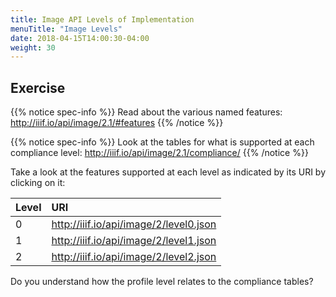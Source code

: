 ```yaml
---
title: Image API Levels of Implementation
menuTitle: "Image Levels"
date: 2018-04-15T14:00:30-04:00
weight: 30
---
```


<!-- #backlog:650 write section on levels of implementation -->

## Exercise

{{% notice spec-info %}}
Read about the various named features: http://iiif.io/api/image/2.1/#features
{{% /notice %}}

{{% notice spec-info %}}
Look at the tables for what is supported at each compliance level:
http://iiif.io/api/image/2.1/compliance/
{{% /notice %}}

Take a look at the features supported at each level as indicated by its URI by clicking on it:

| Level | URI                                    |
|:------|:---------------------------------------|
| 0     | http://iiif.io/api/image/2/level0.json |
| 1     | http://iiif.io/api/image/2/level1.json |
| 2     | http://iiif.io/api/image/2/level2.json |

<div class="alert">Do you understand how the profile level relates to the compliance tables?</div>
